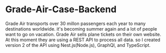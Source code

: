 # Grade-Air-Case-Backend
Grade Air transports over 30 millon passengers each year to many destinations worldwide. it's becoming summer again and a lot of people want to go on vacation. Grade Air sells plane tickets on their own website. At this moment they are using a REST API to process all data. so I created version 2 of the API using Nest.js(Node.js), GraphQl, and TypeScript.
